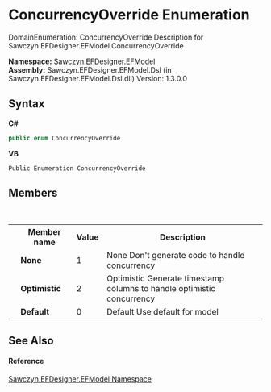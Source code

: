 # ConcurrencyOverride Enumeration
 

DomainEnumeration: ConcurrencyOverride Description for Sawczyn.EFDesigner.EFModel.ConcurrencyOverride

**Namespace:**&nbsp;<a href="N_Sawczyn_EFDesigner_EFModel">Sawczyn.EFDesigner.EFModel</a><br />**Assembly:**&nbsp;Sawczyn.EFDesigner.EFModel.Dsl (in Sawczyn.EFDesigner.EFModel.Dsl.dll) Version: 1.3.0.0

## Syntax

**C#**<br />
``` C#
public enum ConcurrencyOverride
```

**VB**<br />
``` VB
Public Enumeration ConcurrencyOverride
```


## Members
&nbsp;<table><tr><th></th><th>Member name</th><th>Value</th><th>Description</th></tr><tr><td /><td target="F:Sawczyn.EFDesigner.EFModel.ConcurrencyOverride.None">**None**</td><td>1</td><td>None Don't generate code to handle concurrency</td></tr><tr><td /><td target="F:Sawczyn.EFDesigner.EFModel.ConcurrencyOverride.Optimistic">**Optimistic**</td><td>2</td><td>Optimistic Generate timestamp columns to handle optimistic concurrency</td></tr><tr><td /><td target="F:Sawczyn.EFDesigner.EFModel.ConcurrencyOverride.Default">**Default**</td><td>0</td><td>Default Use default for model</td></tr></table>

## See Also


#### Reference
<a href="N_Sawczyn_EFDesigner_EFModel">Sawczyn.EFDesigner.EFModel Namespace</a><br />
